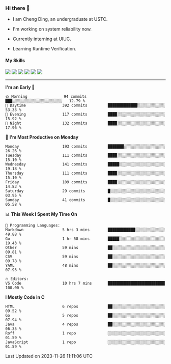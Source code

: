 ### Hi there 👋

* I am Cheng Ding, an undergraduate at USTC.
  
* I'm working on system reliability now.

* Currently interning at UIUC.

-  Learning Runtime Verification.

#### My Skills

![](https://img.shields.io/badge/C++-65318e?logo=cplusplus&logoColor=fff)
![](https://img.shields.io/badge/Python-3e74a2?logo=python&logoColor=fff)
![](https://img.shields.io/badge/C-5654a2?logo=c&logoColor=fff)
![](https://img.shields.io/badge/Go-00aaff?logo=go&logoColor=fff)
![](https://img.shields.io/badge/Docker-0088ff?logo=docker&logoColor=fff)
![](https://img.shields.io/badge/Apache-D22128?logo=apache&logoColor=fff)

---
<!--START_SECTION:waka-->
**I'm an Early 🐤** 

```text
🌞 Morning                94 commits          ███░░░░░░░░░░░░░░░░░░░░░░   12.79 % 
🌆 Daytime                392 commits         █████████████░░░░░░░░░░░░   53.33 % 
🌃 Evening                117 commits         ████░░░░░░░░░░░░░░░░░░░░░   15.92 % 
🌙 Night                  132 commits         ████░░░░░░░░░░░░░░░░░░░░░   17.96 % 
```
📅 **I'm Most Productive on Monday** 

```text
Monday                   193 commits         ███████░░░░░░░░░░░░░░░░░░   26.26 % 
Tuesday                  111 commits         ████░░░░░░░░░░░░░░░░░░░░░   15.10 % 
Wednesday                141 commits         █████░░░░░░░░░░░░░░░░░░░░   19.18 % 
Thursday                 111 commits         ████░░░░░░░░░░░░░░░░░░░░░   15.10 % 
Friday                   109 commits         ████░░░░░░░░░░░░░░░░░░░░░   14.83 % 
Saturday                 29 commits          █░░░░░░░░░░░░░░░░░░░░░░░░   03.95 % 
Sunday                   41 commits          █░░░░░░░░░░░░░░░░░░░░░░░░   05.58 % 
```


📊 **This Week I Spent My Time On** 

```text
💬 Programming Languages: 
Markdown                 5 hrs 3 mins        ████████████░░░░░░░░░░░░░   49.88 % 
Go                       1 hr 58 mins        █████░░░░░░░░░░░░░░░░░░░░   19.43 % 
Other                    59 mins             ██░░░░░░░░░░░░░░░░░░░░░░░   09.81 % 
CSV                      59 mins             ██░░░░░░░░░░░░░░░░░░░░░░░   09.78 % 
YAML                     48 mins             ██░░░░░░░░░░░░░░░░░░░░░░░   07.93 % 

🔥 Editors: 
VS Code                  10 hrs 7 mins       █████████████████████████   100.00 % 
```

**I Mostly Code in C** 

```text
HTML                     6 repos             ██░░░░░░░░░░░░░░░░░░░░░░░   09.52 % 
Go                       5 repos             ██░░░░░░░░░░░░░░░░░░░░░░░   07.94 % 
Java                     4 repos             ██░░░░░░░░░░░░░░░░░░░░░░░   06.35 % 
Roff                     1 repo              ░░░░░░░░░░░░░░░░░░░░░░░░░   01.59 % 
JavaScript               1 repo              ░░░░░░░░░░░░░░░░░░░░░░░░░   01.59 % 
```




 Last Updated on 2023-11-26 11:11:06 UTC
<!--END_SECTION:waka-->
